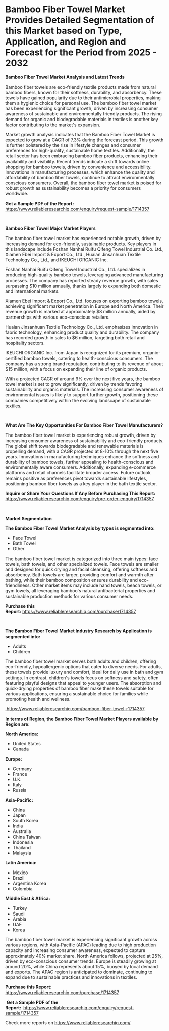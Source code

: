 <p><h1>Bamboo Fiber Towel Market Provides Detailed Segmentation of this Market based on Type, Application, and Region and Forecast for the Period from 2025 - 2032</h1></p><p><strong>Bamboo Fiber Towel Market Analysis and Latest Trends</strong></p>
<p><p>Bamboo fiber towels are eco-friendly textile products made from natural bamboo fibers, known for their softness, durability, and absorbency. These towels have gained popularity due to their antimicrobial properties, making them a hygienic choice for personal use. The bamboo fiber towel market has been experiencing significant growth, driven by increasing consumer awareness of sustainable and environmentally friendly products. The rising demand for organic and biodegradable materials in textiles is another key factor contributing to the market's expansion.</p><p>Market growth analysis indicates that the Bamboo Fiber Towel Market is expected to grow at a CAGR of 7.3% during the forecast period. This growth is further bolstered by the rise in lifestyle changes and consumer preferences for high-quality, sustainable home textiles. Additionally, the retail sector has been embracing bamboo fiber products, enhancing their availability and visibility. Recent trends indicate a shift towards online shopping for bamboo towels, driven by convenience and accessibility. Innovations in manufacturing processes, which enhance the quality and affordability of bamboo fiber towels, continue to attract environmentally conscious consumers. Overall, the bamboo fiber towel market is poised for robust growth as sustainability becomes a priority for consumers worldwide.</p></p>
<p><strong>Get a Sample PDF of the Report:&nbsp;</strong> <a href="https://www.reliableresearchiq.com/enquiry/request-sample/1714357?utm_campaign=2325&utm_medium=2&utm_source=Github&utm_content=ia&utm_term=28032025&utm_id=bamboo-fiber-towel">https://www.reliableresearchiq.com/enquiry/request-sample/1714357</a></p>
<p>&nbsp;</p>
<p><strong>Bamboo Fiber Towel Major Market Players</strong></p>
<p><p>The bamboo fiber towel market has experienced notable growth, driven by increasing demand for eco-friendly, sustainable products. Key players in this landscape include Foshan Nanhai Ruifu Qifeng Towel Industrial Co. Ltd., Xiamen Ebei Import & Export Co., Ltd., Huaian Jinsanhuan Textile Technology Co., Ltd., and IKEUCHI ORGANIC Inc.</p><p>Foshan Nanhai Ruifu Qifeng Towel Industrial Co., Ltd. specializes in producing high-quality bamboo towels, leveraging advanced manufacturing processes. The company has reported steady revenue growth, with sales surpassing $10 million annually, thanks largely to expanding both domestic and international markets.</p><p>Xiamen Ebei Import & Export Co., Ltd. focuses on exporting bamboo towels, achieving significant market penetration in Europe and North America. Their revenue growth is marked at approximately $8 million annually, aided by partnerships with various eco-conscious retailers.</p><p>Huaian Jinsanhuan Textile Technology Co., Ltd. emphasizes innovation in fabric technology, enhancing product quality and durability. The company has recorded growth in sales to $6 million, targeting both retail and hospitality sectors.</p><p>IKEUCHI ORGANIC Inc. from Japan is recognized for its premium, organic-certified bamboo towels, catering to health-conscious consumers. The company has a strong brand reputation, contributing to its revenue of about $15 million, with a focus on expanding their line of organic products.</p><p>With a projected CAGR of around 9% over the next five years, the bamboo towel market is set to grow significantly, driven by trends favoring sustainability and organic materials. The increasing consumer awareness of environmental issues is likely to support further growth, positioning these companies competitively within the evolving landscape of sustainable textiles.</p></p>
<p>&nbsp;</p>
<p><strong>What Are The Key Opportunities For Bamboo Fiber Towel Manufacturers?</strong></p>
<p><p>The bamboo fiber towel market is experiencing robust growth, driven by increasing consumer awareness of sustainability and eco-friendly products. The global shift towards biodegradable and renewable materials is propelling demand, with a CAGR projected at 8-10% through the next five years. Innovations in manufacturing techniques enhance the softness and durability of bamboo towels, further appealing to health-conscious and environmentally aware consumers. Additionally, expanding e-commerce platforms and retail channels facilitate broader access. Future outlook remains positive as preferences pivot towards sustainable lifestyles, positioning bamboo fiber towels as a key player in the bath textile sector.</p></p>
<p><strong>Inquire or Share Your Questions If Any Before Purchasing This Report:</strong> <a href="https://www.reliableresearchiq.com/enquiry/pre-order-enquiry/1714357?utm_campaign=2325&utm_medium=2&utm_source=Github&utm_content=ia&utm_term=28032025&utm_id=bamboo-fiber-towel">https://www.reliableresearchiq.com/enquiry/pre-order-enquiry/1714357</a></p>
<p>&nbsp;</p>
<p><strong>Market Segmentation</strong></p>
<p><strong>The Bamboo Fiber Towel Market Analysis by types is segmented into:</strong></p>
<p><ul><li>Face Towel</li><li>Bath Towel</li><li>Other</li></ul></p>
<p><p>The bamboo fiber towel market is categorized into three main types: face towels, bath towels, and other specialized towels. Face towels are smaller and designed for quick drying and facial cleansing, offering softness and absorbency. Bath towels are larger, providing comfort and warmth after bathing, while their bamboo composition ensures durability and eco-friendliness. Other market items may include hand towels, beach towels, or gym towels, all leveraging bamboo's natural antibacterial properties and sustainable production methods for various consumer needs.</p></p>
<p><strong>Purchase this Report:&nbsp;</strong><a href="https://www.reliableresearchiq.com/purchase/1714357?utm_campaign=2325&utm_medium=2&utm_source=Github&utm_content=ia&utm_term=28032025&utm_id=bamboo-fiber-towel">https://www.reliableresearchiq.com/purchase/1714357</a></p>
<p>&nbsp;</p>
<p><strong>The Bamboo Fiber Towel Market Industry Research by Application is segmented into:</strong></p>
<p><ul><li>Adults</li><li>Children</li></ul></p>
<p><p>The bamboo fiber towel market serves both adults and children, offering eco-friendly, hypoallergenic options that cater to diverse needs. For adults, these towels provide luxury and comfort, ideal for daily use in bath and gym settings. In contrast, children's towels focus on softness and safety, often featuring playful designs that appeal to younger users. The absorption and quick-drying properties of bamboo fiber make these towels suitable for various applications, ensuring a sustainable choice for families while promoting health and wellness.</p></p>
<p><a href="https://www.reliableresearchiq.com/bamboo-fiber-towel-r1714357?utm_campaign=2325&utm_medium=2&utm_source=Github&utm_content=ia&utm_term=28032025&utm_id=bamboo-fiber-towel">&nbsp;https://www.reliableresearchiq.com/bamboo-fiber-towel-r1714357</a></p>
<p><strong>In terms of Region, the Bamboo Fiber Towel Market Players available by Region are:</strong></p>
<p>
    <p> <strong> North America: </strong>
        <ul>
            <li>United States</li>
            <li>Canada</li>
        </ul>
        </p> 
    <p> <strong> Europe: </strong>
        <ul>
            <li>Germany</li>
            <li>France</li>
            <li>U.K.</li>
            <li>Italy</li>
            <li>Russia</li>
        </ul>
        </p> 
    <p> <strong> Asia-Pacific: </strong>
        <ul>
            <li>China</li>
            <li>Japan</li>
            <li>South Korea</li>
            <li>India</li>
            <li>Australia</li>
            <li>China Taiwan</li>
            <li>Indonesia</li>
            <li>Thailand</li>
            <li>Malaysia</li>
        </ul>
        </p> 
    <p> <strong> Latin America: </strong>
        <ul>
            <li>Mexico</li>
            <li>Brazil</li>
            <li>Argentina Korea</li>
            <li>Colombia</li>
        </ul>
        </p> 
    <p> <strong> Middle East & Africa: </strong>
        <ul>
            <li>Turkey</li>
            <li>Saudi</li>
            <li>Arabia</li>
            <li>UAE</li>
            <li>Korea</li>
        </ul>
    </p>
    </p>
<p><p>The bamboo fiber towel market is experiencing significant growth across various regions, with Asia-Pacific (APAC) leading due to high production capacity and increasing consumer awareness, expected to capture approximately 40% market share. North America follows, projected at 25%, driven by eco-conscious consumer trends. Europe is steadily growing at around 20%, while China represents about 15%, buoyed by local demand and exports. The APAC region is anticipated to dominate, continuing to expand due to sustainable practices and innovations in textiles.</p></p>
<p><strong>Purchase this Report: </strong><a href="https://www.reliableresearchiq.com/purchase/1714357?utm_campaign=2325&utm_medium=2&utm_source=Github&utm_content=ia&utm_term=28032025&utm_id=bamboo-fiber-towel">https://www.reliableresearchiq.com/purchase/1714357</a></p>
<p>&nbsp;<strong>Get a Sample PDF of the Report:&nbsp;&nbsp;</strong><a href="https://www.reliableresearchiq.com/enquiry/request-sample/1714357?utm_campaign=2325&utm_medium=2&utm_source=Github&utm_content=ia&utm_term=28032025&utm_id=bamboo-fiber-towel">https://www.reliableresearchiq.com/enquiry/request-sample/1714357</a></p>
<p><strong></strong></p>
<p>Check more reports on <a href="https://www.reliableresearchiq.com/?utm_campaign=2325&utm_medium=2&utm_source=Github&utm_content=ia&utm_term=28032025&utm_id=bamboo-fiber-towel">https://www.reliableresearchiq.com/</a></p>